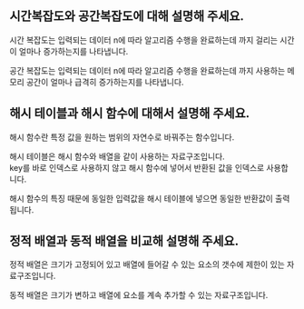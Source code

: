 ## 시간복잡도와 공간복잡도에 대해 설명해 주세요.

시간 복잡도는 입력되는 데이터 n에 따라 알고리즘 수행을 완료하는데 까지 걸리는 시간이 얼마나 증가하는지를 나타냅니다.

공간 복잡도는 입력되는 데이터 n에 따라 알고리즘 수행을 완료하는데 까지 사용하는 메모리 공간이 얼마나 급격히 증가하는지를 나타냅니다.

## 해시 테이블과 해시 함수에 대해서 설명해 주세요.

해시 함수란 특정 값을 원하는 범위의 자연수로 바꿔주는 함수입니다.

해시 테이블은 해시 함수와 배열을 같이 사용하는 자료구조입니다.  
key를 바로 인덱스로 사용하지 않고 해시 함수에 넣어서 반환된 값을 인덱스로 사용합니다.

해시 함수의 특징 때문에 동일한 입력값을 해시 테이블에 넣으면 동일한 반환값이 출력됩니다.

## 정적 배열과 동적 배열을 비교해 설명해 주세요.

정적 배열은 크기가 고정되어 있고 배열에 들어갈 수 있는 요소의 갯수에 제한이 있는 자료구조입니다.

동적 배열은 크기가 변하고 배열에 요소를 계속 추가할 수 있는 자료구조입니다.
